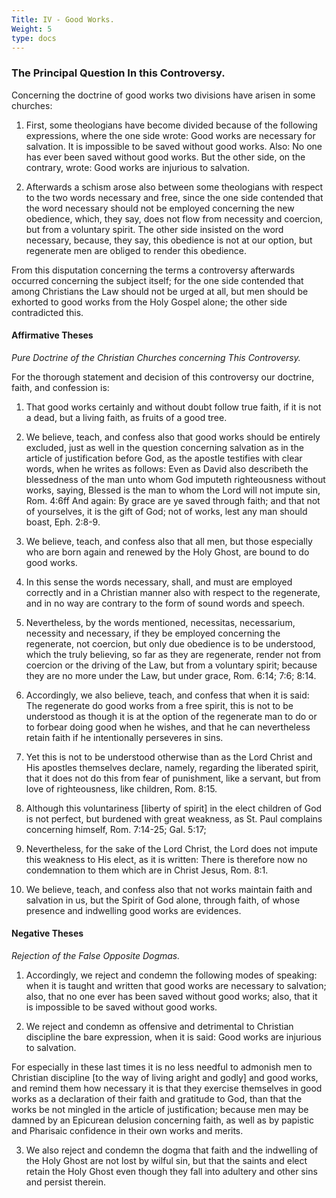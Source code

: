 ```yaml
---
Title: IV - Good Works.
Weight: 5
type: docs
---
```


### The Principal Question In this Controversy.

Concerning the doctrine of good works two divisions have arisen in some churches:

1. First, some theologians have become divided because of the following expressions, where the one side wrote: Good works are necessary for salvation. It is impossible to be saved without good works. Also: No one has ever been saved without good works. But the other side, on the contrary, wrote: Good works are injurious to salvation.

2. Afterwards a schism arose also between some theologians with respect to the two words necessary and free, since the one side contended that the word necessary should not be employed concerning the new obedience, which, they say, does not flow from necessity and coercion, but from a voluntary spirit. The other side insisted on the word necessary, because, they say, this obedience is not at our option, but regenerate men are obliged to render this obedience.

From this disputation concerning the terms a controversy afterwards occurred concerning the subject itself; for the one side contended that among Christians the Law should not be urged at all, but men should be exhorted to good works from the Holy Gospel alone; the other side contradicted this.

#### Affirmative Theses

<span class="text-xl">*Pure Doctrine of the Christian Churches concerning This Controversy.*</span>

For the thorough statement and decision of this controversy our doctrine, faith, and confession is:

1. That good works certainly and without doubt follow true faith, if it is not a dead, but a living faith, as fruits of a good tree.

2. We believe, teach, and confess also that good works should be entirely excluded, just as well in the question concerning salvation as in the article of justification before God, as the apostle testifies with clear words, when he writes as follows: Even as David also describeth the blessedness of the man unto whom God imputeth righteousness without works, saying, Blessed is the man to whom the Lord will not impute sin, Rom. 4:6ff And again: By grace are ye saved through faith; and that not of yourselves, it is the gift of God; not of works, lest any man should boast, Eph. 2:8-9.

3. We believe, teach, and confess also that all men, but those especially who are born again and renewed by the Holy Ghost, are bound to do good works.

4. In this sense the words necessary, shall, and must are employed correctly and in a Christian manner also with respect to the regenerate, and in no way are contrary to the form of sound words and speech.

5. Nevertheless, by the words mentioned, necessitas, necessarium, necessity and necessary, if they be employed concerning the regenerate, not coercion, but only due obedience is to be understood, which the truly believing, so far as they are regenerate, render not from coercion or the driving of the Law, but from a voluntary spirit; because they are no more under the Law, but under grace, Rom. 6:14; 7:6; 8:14.

6. Accordingly, we also believe, teach, and confess that when it is said: The regenerate do good works from a free spirit, this is not to be understood as though it is at the option of the regenerate man to do or to forbear doing good when he wishes, and that he can nevertheless retain faith if he intentionally perseveres in sins.

7. Yet this is not to be understood otherwise than as the Lord Christ and His apostles themselves declare, namely, regarding the liberated spirit, that it does not do this from fear of punishment, like a servant, but from love of righteousness, like children, Rom. 8:15.

8. Although this voluntariness [liberty of spirit] in the elect children of God is not perfect, but burdened with great weakness, as St. Paul complains concerning himself, Rom. 7:14-25; Gal. 5:17;

9. Nevertheless, for the sake of the Lord Christ, the Lord does not impute this weakness to His elect, as it is written: There is therefore now no condemnation to them which are in Christ Jesus, Rom. 8:1.

10. We believe, teach, and confess also that not works maintain faith and salvation in us, but the Spirit of God alone, through faith, of whose presence and indwelling good works are evidences.

#### Negative Theses

<span class="text-xl">*Rejection of the False Opposite Dogmas.*</span>

1. Accordingly, we reject and condemn the following modes of speaking: when it is taught and written that good works are necessary to salvation; also, that no one ever has been saved without good works; also, that it is impossible to be saved without good works.

2. We reject and condemn as offensive and detrimental to Christian discipline the bare expression, when it is said: Good works are injurious to salvation.

For especially in these last times it is no less needful to admonish men to Christian discipline [to the way of living aright and godly] and good works, and remind them how necessary it is that they exercise themselves in good works as a declaration of their faith and gratitude to God, than that the works be not mingled in the article of justification; because men may be damned by an Epicurean delusion concerning faith, as well as by papistic and Pharisaic confidence in their own works and merits.

3. We also reject and condemn the dogma that faith and the indwelling of the Holy Ghost are not lost by wilful sin, but that the saints and elect retain the Holy Ghost even though they fall into adultery and other sins and persist therein.

